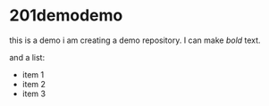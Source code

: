 # 201demodemo
this is a demo
i am creating a demo repository. I can make *bold* text.

and a list:
- item 1
- item 2
- item 3
